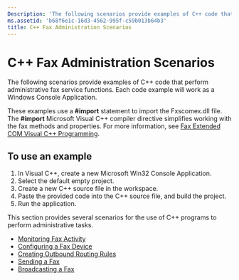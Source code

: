 ```yaml
---
Description: 'The following scenarios provide examples of C++ code that perform administrative fax service functions. Each code example will work as a Windows Console Application.'
ms.assetid: 'b68f6e1c-16d3-4562-995f-c59b013b64b3'
title: C++ Fax Administration Scenarios
---
```


# C++ Fax Administration Scenarios

The following scenarios provide examples of C++ code that perform administrative fax service functions. Each code example will work as a Windows Console Application.

These examples use a **\#import** statement to import the Fxscomex.dll file. The **\#import** Microsoft Visual C++ compiler directive simplifies working with the fax methods and properties. For more information, see [Fax Extended COM Visual C++ Programming](-mfax-fax-extended-com-visual-c-programming.md).

## To use an example

1.  In Visual C++, create a new Microsoft Win32 Console Application.
2.  Select the default empty project.
3.  Create a new C++ source file in the workspace.
4.  Paste the provided code into the C++ source file, and build the project.
5.  Run the application.

This section provides several scenarios for the use of C++ programs to perform administrative tasks.

-   [Monitoring Fax Activity](-mfax-monitoring-fax-activity-c.md)
-   [Configuring a Fax Device](-mfax-configuring-a-fax-device-c.md)
-   [Creating Outbound Routing Rules](-mfax-creating-outbound-routing-rules-c.md)
-   [Sending a Fax](-mfax-sending-a-fax-c.md)
-   [Broadcasting a Fax](-mfax-broadcasting-a-fax-c.md)

 

 



